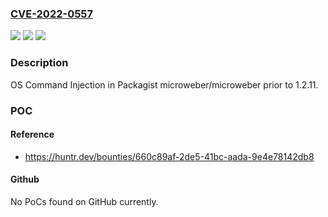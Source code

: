 ### [CVE-2022-0557](https://cve.mitre.org/cgi-bin/cvename.cgi?name=CVE-2022-0557)
![](https://img.shields.io/static/v1?label=Product&message=microweber%2Fmicroweber&color=blue)
![](https://img.shields.io/static/v1?label=Version&message=%3C%201.2.11%20&color=brighgreen)
![](https://img.shields.io/static/v1?label=Vulnerability&message=CWE-78%20Improper%20Neutralization%20of%20Special%20Elements%20used%20in%20an%20OS%20Command&color=brighgreen)

### Description

OS Command Injection in Packagist microweber/microweber prior to 1.2.11.

### POC

#### Reference
- https://huntr.dev/bounties/660c89af-2de5-41bc-aada-9e4e78142db8

#### Github
No PoCs found on GitHub currently.

